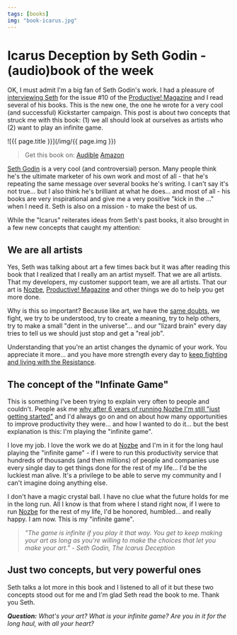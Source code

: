 ```yaml
---
tags: [books]
img: "book-icarus.jpg"
---
```


# Icarus Deception by Seth Godin - (audio)book of the week

OK, I must admit I'm a big fan of Seth Godin's work. I had a pleasure of [interviewing Seth][in] for the issue #10 of the [Productive! Magazine][p] and I read several of his books. This is the new one, the one he wrote for a very cool (and successful) Kickstarter campaign. This post is about two concepts that struck me with this book: (1) we all should look at ourselves as artists who (2) want to play an infinite game.

<!--More-->

![{{ page.title }}](/img/{{ page.img }})

> Get this book on:
  [Audible](https://www.audible.com/pd/B00AED6QWE?tag=sliwinski-20)
  [Amazon](https://www.amazon.com/dp/1591846072?tag=sliwinski-20)

[Seth Godin][sg] is a very cool (and controversial) person. Many people think he's the ultimate marketer of his own work and most of all - that he's repeating the same message over several books he's writing. I can't say it's not true... but I also think he's brilliant at what he does... and most of all - his books are very inspirational and give me a very positive "kick in the ..." when I need it. Seth is also on a mission - to make the best of us.

While the "Icarus" reiterates ideas from Seth's past books, it also brought in a few new concepts that caught my attention:

## We are all artists

Yes, Seth was talking about art a few times back but it was after reading this book that I realized that I really am an artist myself. That we are all artists. That my developers, my customer support team, we are all artists. That our art is [Nozbe][n], [Productive! Magazine][p] and other things we do to help you get more done.

Why is this so important? Because like art, we have the [same doubts][cr], we fight, we try to be understood, try to create a meaning, try to help others, try to make a small "dent in the universe"... and our "lizard brain" every day tries to tell us we should just stop and get a "real job".

Understanding that you're an artist changes the dynamic of your work. You appreciate it more... and you have more strength every day to [keep fighting and living with the Resistance][cr].

## The concept of the "Infinate Game"

This is something I've been trying to explain very often to people and couldn't. People ask me [why after 6 years of running Nozbe I'm still "just getting started"](/interview) and I'd always go on and on about how many opportunities to improve productivity they were... and how I wanted to do it... but the best explanation is this: I'm playing the "infinite game".

I love my job. I love the work we do at [Nozbe][n] and I'm in it for the long haul playing the "infinite game" - if I were to run this productivity service that hundreds of thousands (and then millions) of people and companies use every single day to get things done for the rest of my life... I'd be the luckiest man alive. It's a privilege to be able to serve my community and I can't imagine doing anything else.

I don't have a magic crystal ball. I have no clue what the future holds for me in the long run. All I know is that from where I stand right now, if I were to run [Nozbe][n] for the rest of my life, I'd be honored, humbled... and really happy. I am now. This is my "infinite game".

> *"The game is infinite if you play it that way. You get to keep making your art as long as you're willing to make the choices that let you make your art." - Seth Godin, The Icarus Deception*

## Just two concepts, but very powerful ones

Seth talks a lot more in this book and I listened to all of it but these two concepts stood out for me and I'm glad Seth read the book to me. Thank you Seth.

***Question:** What's your art? What is your infinite game? Are you in it for the long haul, with all your heart?*

[cr]: /recorded-course
[sg]: http://sethgodin.typepad.com/
[in]: /seth-godin-interview-for-productive-magazine-10/
[n]: http://www.nozbe.com/
[ns]: http://www.nozbe.com/signup
[p]: /magazine/
[s]: /productive_show
[t]: http://twitter.com/MSliwinski
[i]: /ipadonly
[e]: /how-i-use-evernote
[d]: http://db.tt/kD7Liux

[n]: https://michael.gratis/nozbe